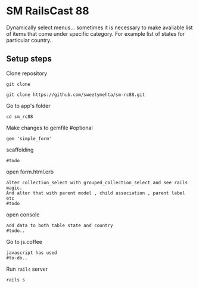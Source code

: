 SM RailsCast 88
===============

Dynamically select menus...
sometimes it is necessary to make avaliable list of items that come under specific category.
For example list of states for particular country..

Setup steps
------------

Clone repository

```
git clone 

git clone https://github.com/sweetymehta/sm-rc88.git
```
Go to app's folder
```
cd sm_rc88
```
Make changes to gemfile #optional
  ```
gem 'simple_form'
```
scaffolding
```
#todo
```
open form.html.erb
```
alter collection_select with grouped_collection_select and see rails magic.
And alter that with parent model , child association , parent label etc
#todo
```
open console
```
add data to both table state and country
#todo..
```

Go to js.coffee
```
javascript has used
#to-do..
```

Run `rails` server
```
rails s
```

